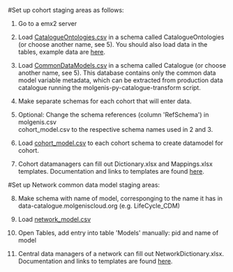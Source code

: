 #Set up cohort staging areas as follows:

1. Go to a emx2 server

2. Load [CatalogueOntologies.csv](https://github.com/molgenis/molgenis-py-catalogue-transform/datamodels/CatalogueOntologies.zip) 
in a schema called CatalogueOntologies (or choose another name, see 5). You should also load data in the tables, example data are 
[here](https://github.com/molgenis/molgenis-py-catalogue-transform/datamodels/CatalogueOntologies_with_data.zip).

3. Load [CommonDataModels.csv](https://github.com/molgenis/molgenis-py-catalogue-transform/datamodels/catalogue_cdm.csv) in a schema called Catalogue 
(or choose another name, see 5). This database contains only the common data model variable metadata, which can be extracted from production 
data catalogue running the molgenis-py-catalogue-transform script.

4. Make separate schemas for each cohort that will enter data.

5. Optional: Change the schema references (column 'RefSchema') in molgenis.csv  
cohort_model.csv to the respective schema names used in 2 and 3. 

6. Load [cohort_model.csv](https://github.com/molgenis/molgenis-py-catalogue-transform/datamodels/cohort_model.csv) to each cohort schema to 
create datamodel for cohort.

7. Cohort datamanagers can fill out Dictionary.xlsx and Mappings.xlsx templates. Documentation and links to templates are found 
[here](https://data-catalogue.molgeniscloud.org/apps/docs/#/cat_cohort-data-manager).


#Set up Network common data model staging areas:

8. Make schema with name of model, corresponging to the name it has in data-catalogue.molgeniscloud.org (e.g. LifeCycle_CDM)

9. Load [network_model.csv](https://github.com/molgenis/molgenis-py-catalogue-transform/datamodels/network_model.csv)

10. Open Tables, add entry into table 'Models' manually: pid and 
name of model

11. Central data managers of a network can fill out NetworkDictionary.xlsx. Documentation and links to templates are found 
[here](https://data-catalogue.molgeniscloud.org/apps/docs/#/cat_network-data-manager).
